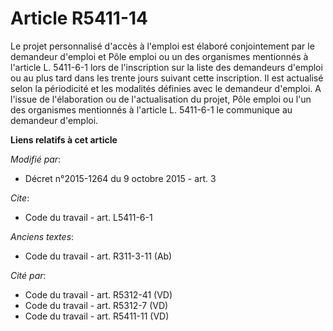 # Article R5411-14

Le projet personnalisé d'accès à l'emploi est élaboré conjointement par le demandeur d'emploi et Pôle emploi ou un des
organismes mentionnés à l'article L. 5411-6-1 lors de l'inscription sur la liste des demandeurs d'emploi ou au plus tard dans
les trente jours suivant cette inscription. Il est actualisé selon la périodicité et les modalités définies avec le demandeur
d'emploi. A l'issue de l'élaboration ou de l'actualisation du projet, Pôle emploi ou l'un des organismes mentionnés à
l'article L. 5411-6-1 le communique au demandeur d'emploi.

**Liens relatifs à cet article**

_Modifié par_:

  - Décret n°2015-1264 du 9 octobre 2015 - art. 3

_Cite_:

  - Code du travail - art. L5411-6-1

_Anciens textes_:

  - Code du travail - art. R311-3-11 (Ab)

_Cité par_:

  - Code du travail - art. R5312-41 (VD)
  - Code du travail - art. R5312-7 (VD)
  - Code du travail - art. R5411-11 (VD)
